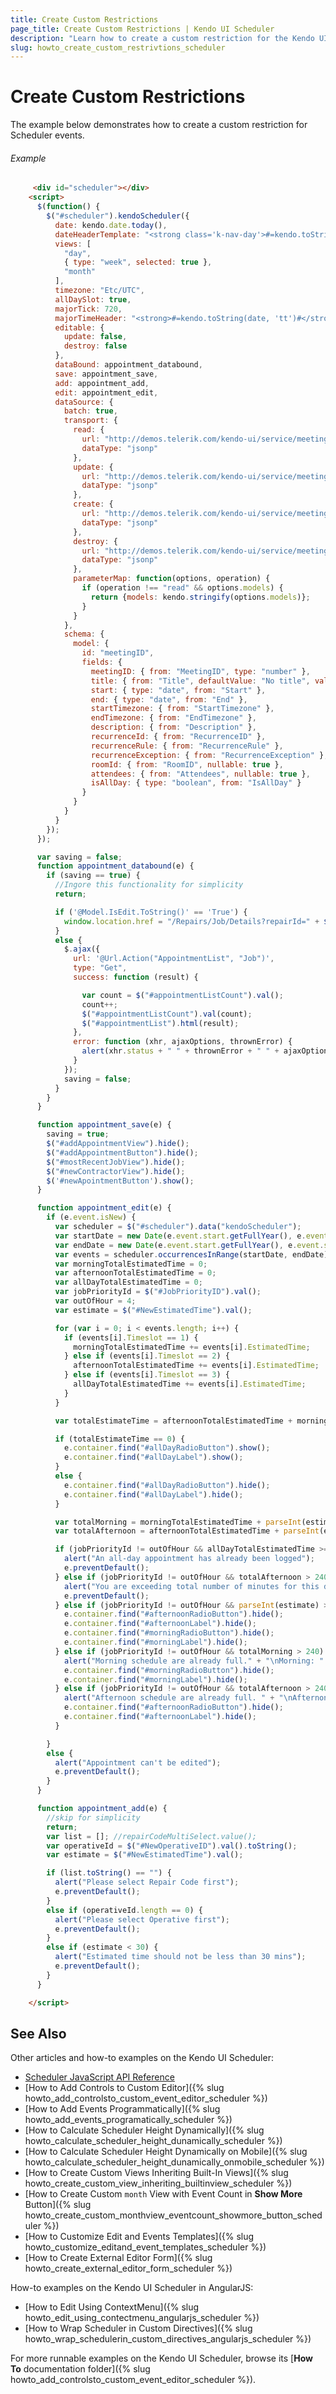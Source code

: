 ```yaml
---
title: Create Custom Restrictions
page_title: Create Custom Restrictions | Kendo UI Scheduler
description: "Learn how to create a custom restriction for the Kendo UI Scheduler widget events."
slug: howto_create_custom_restrivtions_scheduler
---
```


# Create Custom Restrictions

The example below demonstrates how to create a custom restriction for Scheduler events.

###### Example

```html
     <div id="scheduler"></div>
    <script>
      $(function() {
        $("#scheduler").kendoScheduler({
          date: kendo.date.today(),
          dateHeaderTemplate: "<strong class='k-nav-day'>#=kendo.toString(date, 'ddd d/M')#</strong>",
          views: [
            "day",
            { type: "week", selected: true },
            "month"
          ],
          timezone: "Etc/UTC",
          allDaySlot: true,
          majorTick: 720,
          majorTimeHeader: "<strong>#=kendo.toString(date, 'tt')#</strong>",
          editable: {
            update: false,
            destroy: false
          },
          dataBound: appointment_databound,
          save: appointment_save,
          add: appointment_add,
          edit: appointment_edit,
          dataSource: {
            batch: true,
            transport: {
              read: {
                url: "http://demos.telerik.com/kendo-ui/service/meetings",
                dataType: "jsonp"
              },
              update: {
                url: "http://demos.telerik.com/kendo-ui/service/meetings/update",
                dataType: "jsonp"
              },
              create: {
                url: "http://demos.telerik.com/kendo-ui/service/meetings/create",
                dataType: "jsonp"
              },
              destroy: {
                url: "http://demos.telerik.com/kendo-ui/service/meetings/destroy",
                dataType: "jsonp"
              },
              parameterMap: function(options, operation) {
                if (operation !== "read" && options.models) {
                  return {models: kendo.stringify(options.models)};
                }
              }
            },
            schema: {
              model: {
                id: "meetingID",
                fields: {
                  meetingID: { from: "MeetingID", type: "number" },
                  title: { from: "Title", defaultValue: "No title", validation: { required: true } },
                  start: { type: "date", from: "Start" },
                  end: { type: "date", from: "End" },
                  startTimezone: { from: "StartTimezone" },
                  endTimezone: { from: "EndTimezone" },
                  description: { from: "Description" },
                  recurrenceId: { from: "RecurrenceID" },
                  recurrenceRule: { from: "RecurrenceRule" },
                  recurrenceException: { from: "RecurrenceException" },
                  roomId: { from: "RoomID", nullable: true },
                  attendees: { from: "Attendees", nullable: true },
                  isAllDay: { type: "boolean", from: "IsAllDay" }
                }
              }
            }
          }
        });
      });

      var saving = false;
      function appointment_databound(e) {
        if (saving == true) {
          //Ingore this functionality for simplicity
          return;

          if ('@Model.IsEdit.ToString()' == 'True') {
            window.location.href = "/Repairs/Job/Details?repairId=" + $("#ID").val();
          }
          else {
            $.ajax({
              url: '@Url.Action("AppointmentList", "Job")',
              type: "Get",
              success: function (result) {

                var count = $("#appointmentListCount").val();
                count++;
                $("#appointmentListCount").val(count);
                $("#appointmentList").html(result);
              },
              error: function (xhr, ajaxOptions, thrownError) {
                alert(xhr.status + " " + thrownError + " " + ajaxOptions);
              }
            });
            saving = false;
          }
        }
      }

      function appointment_save(e) {
        saving = true;
        $("#addAppointmentView").hide();
        $("#addAppointmentButton").hide();
        $("#mostRecentJobView").hide();
        $("#newContractorView").hide();
        $('#newApointmentButton').show();
      }

      function appointment_edit(e) {
        if (e.event.isNew) {
          var scheduler = $("#scheduler").data("kendoScheduler");
          var startDate = new Date(e.event.start.getFullYear(), e.event.start.getMonth(), e.event.start.getDate());
          var endDate = new Date(e.event.start.getFullYear(), e.event.start.getMonth(), e.event.start.getDate(), 23, 59, 59);
          var events = scheduler.occurrencesInRange(startDate, endDate);
          var morningTotalEstimatedTime = 0;
          var afternoonTotalEstimatedTime = 0;
          var allDayTotalEstimatedTime = 0;
          var jobPriorityId = $("#JobPriorityID").val();
          var outOfHour = 4;
          var estimate = $("#NewEstimatedTime").val();

          for (var i = 0; i < events.length; i++) {
            if (events[i].Timeslot == 1) {
              morningTotalEstimatedTime += events[i].EstimatedTime;
            } else if (events[i].Timeslot == 2) {
              afternoonTotalEstimatedTime += events[i].EstimatedTime;
            } else if (events[i].Timeslot == 3) {
              allDayTotalEstimatedTime += events[i].EstimatedTime;
            }
          }

          var totalEstimateTime = afternoonTotalEstimatedTime + morningTotalEstimatedTime + allDayTotalEstimatedTime;

          if (totalEstimateTime == 0) {
            e.container.find("#allDayRadioButton").show();
            e.container.find("#allDayLabel").show();
          }
          else {
            e.container.find("#allDayRadioButton").hide();
            e.container.find("#allDayLabel").hide();
          }

          var totalMorning = morningTotalEstimatedTime + parseInt(estimate);
          var totalAfternoon = afternoonTotalEstimatedTime + parseInt(estimate);

          if (jobPriorityId != outOfHour && allDayTotalEstimatedTime >= 480) {
            alert("An all-day appointment has already been logged");
            e.preventDefault();
          } else if (jobPriorityId != outOfHour && totalAfternoon > 240 && totalMorning > 240 && totalEstimateTime > 0 || allDayTotalEstimatedTime >= 480) {
            alert("You are exceeding total number of minutes for this day. " + "\nMorning: " + morningTotalEstimatedTime + "\nAfternon: " + afternoonTotalEstimatedTime + "\nNew Estimate: " + estimate);
            e.preventDefault();
          } else if (jobPriorityId != outOfHour && parseInt(estimate) > 240 && totalEstimateTime == 0) {
            e.container.find("#afternoonRadioButton").hide();
            e.container.find("#afternoonLabel").hide();
            e.container.find("#morningRadioButton").hide();
            e.container.find("#morningLabel").hide();
          } else if (jobPriorityId != outOfHour && totalMorning > 240) {
            alert("Morning schedule are already full." + "\nMorning: " + morningTotalEstimatedTime + "\nNew Estimate: " + estimate);
            e.container.find("#morningRadioButton").hide();
            e.container.find("#morningLabel").hide();
          } else if (jobPriorityId != outOfHour && totalAfternoon > 240) {
            alert("Afternoon schedule are already full. " + "\nAfternon: " + afternoonTotalEstimatedTime + "\nNew Estimate: " + estimate);
            e.container.find("#afternoonRadioButton").hide();
            e.container.find("#afternoonLabel").hide();
          }

        }
        else {
          alert("Appointment can't be edited");
          e.preventDefault();
        }
      }

      function appointment_add(e) {
        //skip for simplicity
        return;
        var list = []; //repairCodeMultiSelect.value();
        var operativeId = $("#NewOperativeID").val().toString();
        var estimate = $("#NewEstimatedTime").val();

        if (list.toString() == "") {
          alert("Please select Repair Code first");
          e.preventDefault();
        }
        else if (operativeId.length == 0) {
          alert("Please select Operative first");
          e.preventDefault();
        }
        else if (estimate < 30) {
          alert("Estimated time should not be less than 30 mins");
          e.preventDefault();
        }
      }

    </script>
```

## See Also

Other articles and how-to examples on the Kendo UI Scheduler:

* [Scheduler JavaScript API Reference](/api/javascript/ui/scheduler)
* [How to Add Controls to Custom Editor]({% slug howto_add_controlsto_custom_event_editor_scheduler %})
* [How to Add Events Programmatically]({% slug howto_add_events_programatically_scheduler %})
* [How to Calculate Scheduler Height Dynamically]({% slug howto_calculate_scheduler_height_dunamically_scheduler %})
* [How to Calculate Scheduler Height Dynamically on Mobile]({% slug howto_calculate_scheduler_height_dunamically_onmobile_scheduler %})
* [How to Create Custom Views Inheriting Built-In Views]({% slug howto_create_custom_view_inheriting_builtinview_scheduler %})
* [How to Create Custom `month` View with Event Count in **Show More** Button]({% slug howto_create_custom_monthview_eventcount_showmore_button_scheduler %})
* [How to Customize Edit and Events Templates]({% slug howto_customize_editand_event_templates_scheduler %})
* [How to Create External Editor Form]({% slug howto_create_external_editor_form_scheduler %})

How-to examples on the Kendo UI Scheduler in AngularJS:

* [How to Edit Using ContextMenu]({% slug howto_edit_using_contectmenu_angularjs_scheduler %})
* [How to Wrap Scheduler in Custom Directives]({% slug howto_wrap_schedulerin_custom_directives_angularjs_scheduler %})

For more runnable examples on the Kendo UI Scheduler, browse its [**How To** documentation folder]({% slug howto_add_controlsto_custom_event_editor_scheduler %}).
